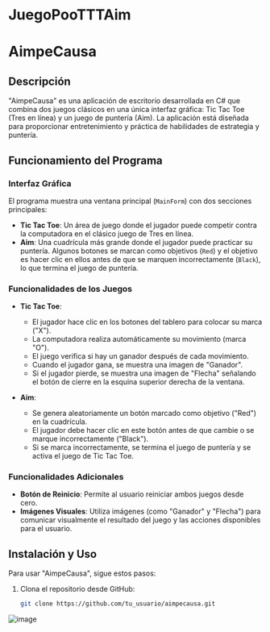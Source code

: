 # JuegoPooTTTAim
# AimpeCausa

## Descripción
"AimpeCausa" es una aplicación de escritorio desarrollada en C# que combina dos juegos clásicos en una única interfaz gráfica: Tic Tac Toe (Tres en línea) y un juego de puntería (Aim). La aplicación está diseñada para proporcionar entretenimiento y práctica de habilidades de estrategia y puntería.

## Funcionamiento del Programa

### Interfaz Gráfica
El programa muestra una ventana principal (`MainForm`) con dos secciones principales:

- **Tic Tac Toe**: Un área de juego donde el jugador puede competir contra la computadora en el clásico juego de Tres en línea.
- **Aim**: Una cuadrícula más grande donde el jugador puede practicar su puntería. Algunos botones se marcan como objetivos (`Red`) y el objetivo es hacer clic en ellos antes de que se marquen incorrectamente (`Black`), lo que termina el juego de puntería.

### Funcionalidades de los Juegos

- **Tic Tac Toe**:
  - El jugador hace clic en los botones del tablero para colocar su marca ("X").
  - La computadora realiza automáticamente su movimiento (marca "O").
  - El juego verifica si hay un ganador después de cada movimiento.
  - Cuando el jugador gana, se muestra una imagen de "Ganador".
  - Si el jugador pierde, se muestra una imagen de "Flecha" señalando el botón de cierre en la esquina superior derecha de la ventana.

- **Aim**:
  - Se genera aleatoriamente un botón marcado como objetivo ("Red") en la cuadrícula.
  - El jugador debe hacer clic en este botón antes de que cambie o se marque incorrectamente ("Black").
  - Si se marca incorrectamente, se termina el juego de puntería y se activa el juego de Tic Tac Toe.

### Funcionalidades Adicionales

- **Botón de Reinicio**: Permite al usuario reiniciar ambos juegos desde cero.
- **Imágenes Visuales**: Utiliza imágenes (como "Ganador" y "Flecha") para comunicar visualmente el resultado del juego y las acciones disponibles para el usuario.

## Instalación y Uso

Para usar "AimpeCausa", sigue estos pasos:

1. Clona el repositorio desde GitHub:
   ```bash
   git clone https://github.com/tu_usuario/aimpecausa.git

![image](https://github.com/user-attachments/assets/41cdaae1-bd48-4c79-968a-c43557f0552b)
